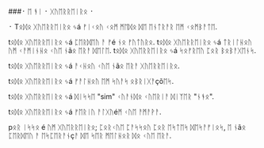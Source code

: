 ###᛫ ᛖ ᚬᛁ ᛫ ᚷᚢᛖᚱᚱᛖᛁᚱᛟ ᛫

 ᛫ Tᛟᛞᛟ ᚷᚢᛖᚱᚱᛖᛁᚱᛟ ᛃá ᚠᛁᚲᛟᚢ ᚲᛟᛗ ᛗᛖᛞᛟ ᛞᛖ ᛖᚾᛏᚱᚨᚱ ᛖᛗ ᚲᛟᛗᛒᚨᛏᛖ.

tᛟᛞᛟ ᚷᚢᛖᚱᚱᛖᛁᚱᛟ ᛃá ᛈᛖᚱᛞᛖᚢ ᚨ ᚠé ᚾᛟ ᚠᚢᛏᚢᚱᛟ.
tᛟᛞᛟ ᚷᚢᛖᚱᚱᛖᛁᚱᛟ ᛃá ᛏᚱᛁᛚᚺᛟᚢ ᚢᛗ ᚲᚨᛗᛁᚾᚺᛟ ᚲᚢᛖ ᚾãᛟ ᛖᚱᚨ ᛞᛖᛚᛖ.
tᛟᛞᛟ ᚷᚢᛖᚱᚱᛖᛁᚱᛟ ᛃá ᛋᛟᚠᚱᛖᚢ ᛈᛟᚱ ᛒᛟᛒᚨᚷᛖᚾᛋ.
 
tᛟᛞᛟ ᚷᚢᛖᚱᚱᛖᛁᚱᛟ ᛃá ᚨᚲᚺᛟᚢ ᚲᚢᛖ ᚾãᛟ ᛖᚱᚨ ᚷᚢᛖᚱᚱᛖᛁᚱᛟ.

tᛟᛞᛟ ᚷᚢᛖᚱᚱᛖᛁᚱᛟ ᛃá ᚠᚨᛚᚺᛟᚢ ᛖᛗ ᛋᚢᚨᛋ ᛟᛒᚱᛁᚷᚨçõᛖᛋ.

tᛟᛞᛟ ᚷᚢᛖᚱᚱᛖᛁᚱᛟ ᛃá ᛞᛁᛋᛋᛖ "sim" ᚲᚢᚨᚾᛞᛟ ᚲᚢᛖᚱᛁᚨ ᛞᛁᛉᛖᚱ "ᚾᚬᛟ".

tᛟᛞᛟ ᚷᚢᛖᚱᚱᛖᛁᚱᛟ ᛃá ᚠᛖᚱᛁᚢ ᚨᛚᚷᚢéᛗ ᚲᚢᛖ ᚨᛗᚨᚹᚨ.

pᛟᚱ ᛁᛋᛋᛟ é ᚢᛗ ᚷᚢᛖᚱᚱᛖᛁᚱᛟ; ᛈᛟᚱᚲᚢᛖ ᛈᚨᛋᛋᛟᚢ ᛈᛟᚱ ᛖᛋᛏᛖᛋ ᛞᛖᛋᚨᚠᛁᛟᛋ, ᛖ ᚾãᛟ ᛈᛖᚱᛞᛖᚢ ᚨ ᛖᛋᛈᛖᚱᚨᚾçᚨ ᛞᛖ ᛋᛖᚱ ᛗᛖᛚᚺᛟᚱ ᛞᛟ ᚲᚢᛖ ᛖᚱᚨ.

<!--
**l30n4rd077/l30n4rd077** is a ✨ _special_ ✨ repository because its `README.md` (this file) appears on your GitHub profile.

Here are some ideas to get you started:

- 🔭 I’m currently working on ...
- 🌱 I’m currently learning ...
- 👯 I’m looking to collaborate on ...
- 🤔 I’m looking for help with ...
- 💬 Ask me about ...
- 📫 How to reach me: ...
- 😄 Pronouns: ...
- ⚡ Fun fact: ...
-->
